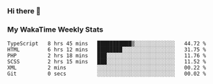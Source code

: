 ### Hi there 👋

<!--
**royschrauwen/royschrauwen** is a ✨ _special_ ✨ repository because its `README.md` (this file) appears on your GitHub profile.

Here are some ideas to get you started:

- 🔭 I’m currently working on ...
- 🌱 I’m currently learning ...
- 👯 I’m looking to collaborate on ...
- 🤔 I’m looking for help with ...
- 💬 Ask me about ...
- 📫 How to reach me: ...
- 😄 Pronouns: ...
- ⚡ Fun fact: ...
-->


### My WakaTime Weekly Stats
<!--START_SECTION:waka-->

```text
TypeScript   8 hrs 45 mins   ███████████▒░░░░░░░░░░░░░   44.72 %
HTML         6 hrs 12 mins   ████████░░░░░░░░░░░░░░░░░   31.75 %
PHP          2 hrs 18 mins   ███░░░░░░░░░░░░░░░░░░░░░░   11.76 %
SCSS         2 hrs 15 mins   ███░░░░░░░░░░░░░░░░░░░░░░   11.52 %
XML          2 mins          ░░░░░░░░░░░░░░░░░░░░░░░░░   00.22 %
Git          0 secs          ░░░░░░░░░░░░░░░░░░░░░░░░░   00.02 %
```

<!--END_SECTION:waka-->
